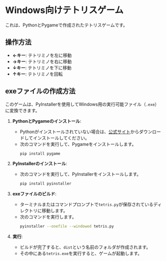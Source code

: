 # Windows向けテトリスゲーム

これは、PythonとPygameで作成されたテトリスゲームです。

## 操作方法

-   **←キー**: テトリミノを左に移動
-   **→キー**: テトリミノを右に移動
-   **↓キー**: テトリミノを下に移動
-   **↑キー**: テトリミノを回転

## exeファイルの作成方法

このゲームは、PyInstallerを使用してWindows用の実行可能ファイル（`.exe`）に変換できます。

1.  **PythonとPygameのインストール**:
    -   Pythonがインストールされていない場合は、[公式サイト](https://www.python.org/)からダウンロードしてインストールしてください。
    -   次のコマンドを実行して、Pygameをインストールします。
        ```bash
        pip install pygame
        ```

2.  **PyInstallerのインストール**:
    -   次のコマンドを実行して、PyInstallerをインストールします。
        ```bash
        pip install pyinstaller
        ```

3.  **exeファイルのビルド**:
    -   ターミナルまたはコマンドプロンプトで`tetris.py`が保存されているディレクトリに移動します。
    -   次のコマンドを実行します。
        ```bash
        pyinstaller --onefile --windowed tetris.py
        ```

4.  **実行**:
    -   ビルドが完了すると、`dist`という名前のフォルダが作成されます。
    -   その中にある`tetris.exe`を実行すると、ゲームが起動します。